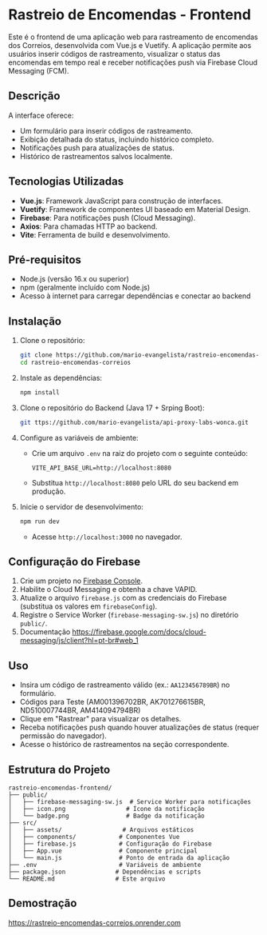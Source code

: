# Rastreio de Encomendas - Frontend

Este é o frontend de uma aplicação web para rastreamento de encomendas dos Correios, desenvolvida com Vue.js e Vuetify. A aplicação permite aos usuários inserir códigos de rastreamento, visualizar o status das encomendas em tempo real e receber notificações push via Firebase Cloud Messaging (FCM).

## Descrição

A interface oferece:
- Um formulário para inserir códigos de rastreamento.
- Exibição detalhada do status, incluindo histórico completo.
- Notificações push para atualizações de status.
- Histórico de rastreamentos salvos localmente.

## Tecnologias Utilizadas

- **Vue.js**: Framework JavaScript para construção de interfaces.
- **Vuetify**: Framework de componentes UI baseado em Material Design.
- **Firebase**: Para notificações push (Cloud Messaging).
- **Axios**: Para chamadas HTTP ao backend.
- **Vite**: Ferramenta de build e desenvolvimento.

## Pré-requisitos

- Node.js (versão 16.x ou superior)
- npm (geralmente incluído com Node.js)
- Acesso à internet para carregar dependências e conectar ao backend

## Instalação

1. Clone o repositório:
   ```bash
   git clone https://github.com/mario-evangelista/rastreio-encomendas-correios.git
   cd rastreio-encomendas-correios
   ```

2. Instale as dependências:
   ```bash
   npm install
   ```

2. Clone o repositório do Backend (Java 17 + Srping Boot):
   ```bash
   git ttps://github.com/mario-evangelista/api-proxy-labs-wonca.git
   ```   

3. Configure as variáveis de ambiente:
   - Crie um arquivo `.env` na raiz do projeto com o seguinte conteúdo:
     ```
     VITE_API_BASE_URL=http://localhost:8080
     ```
   - Substitua `http://localhost:8080` pelo URL do seu backend em produção.

4. Inicie o servidor de desenvolvimento:
   ```bash
   npm run dev
   ```
   - Acesse `http://localhost:3000` no navegador.

## Configuração do Firebase

1. Crie um projeto no [Firebase Console](https://console.firebase.google.com/).
2. Habilite o Cloud Messaging e obtenha a chave VAPID.
3. Atualize o arquivo `firebase.js` com as credenciais do Firebase (substitua os valores em `firebaseConfig`).
4. Registre o Service Worker (`firebase-messaging-sw.js`) no diretório `public/`.
5. Documentação https://firebase.google.com/docs/cloud-messaging/js/client?hl=pt-br#web_1

## Uso

- Insira um código de rastreamento válido (ex.: `AA123456789BR`) no formulário.
- Códigos para Teste (AM001396702BR, AK701276615BR, ND510007744BR, AM414094794BR)
- Clique em "Rastrear" para visualizar os detalhes.
- Receba notificações push quando houver atualizações de status (requer permissão do navegador).
- Acesse o histórico de rastreamentos na seção correspondente.

## Estrutura do Projeto

```
rastreio-encomendas-frontend/
├── public/
│   ├── firebase-messaging-sw.js  # Service Worker para notificações
│   ├── icon.png                 # Ícone da notificação
│   └── badge.png                # Badge da notificação
├── src/
│   ├── assets/                 # Arquivos estáticos
│   ├── components/            # Componentes Vue
│   ├── firebase.js            # Configuração do Firebase
│   ├── App.vue                # Componente principal
│   └── main.js                # Ponto de entrada da aplicação
├── .env                       # Variáveis de ambiente
├── package.json              # Dependências e scripts
└── README.md                 # Este arquivo
```

## Demostração
https://rastreio-encomendas-correios.onrender.com
